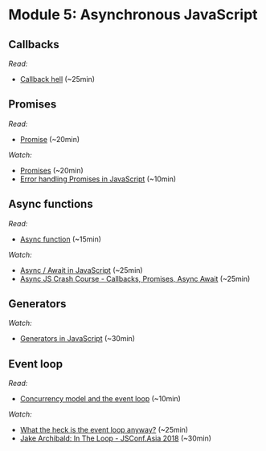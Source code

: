 # Module 5: Asynchronous JavaScript

## Callbacks

_Read:_

- [Callback hell](http://callbackhell.com/) (~25min)

## Promises

_Read:_

- [Promise](https://developer.mozilla.org/en-US/docs/Web/JavaScript/Reference/Global_Objects/Promise) (~20min)

_Watch:_

- [Promises](https://www.youtube.com/watch?v=2d7s3spWAzo) (~20min)
- [Error handling Promises in JavaScript](https://www.youtube.com/watch?v=f8IgdnYIwOU) (~10min)

## Async functions

_Read:_

- [Async function](https://developer.mozilla.org/en-US/docs/Web/JavaScript/Reference/Statements/async_function) (~15min)

_Watch:_

- [Async / Await in JavaScript](https://www.youtube.com/watch?v=568g8hxJJp4) (~25min)
- [Async JS Crash Course - Callbacks, Promises, Async Await](https://www.youtube.com/watch?v=PoRJizFvM7s) (~25min)

## Generators

_Watch:_

- [Generators in JavaScript](https://www.youtube.com/watch?v=ategZqxHkz4) (~30min)

## Event loop

_Read:_

- [Concurrency model and the event loop](https://developer.mozilla.org/en-US/docs/Web/JavaScript/EventLoop) (~10min)

_Watch:_

- [What the heck is the event loop anyway?](https://www.youtube.com/watch?v=8aGhZQkoFbQ) (~25min)
- [Jake Archibald: In The Loop - JSConf.Asia 2018](https://www.youtube.com/watch?v=cCOL7MC4Pl0) (~30min)
